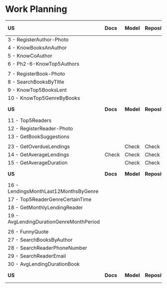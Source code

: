 # Work Planning

| **US**                                  | **Docs** | **Model** | **Repository** | **Service** | **Controller** | **Tests** | **Postman Collection** |
|:----------------------------------------|:---------|:----------|:---------------|:------------|:---------------|:----------|:-----------------------|
| 3 - RegisterAuthor-Photo                |          |           |                |             |                |           |                        |
| 4 - KnowBooksAnAuthor                   |          |           |                |             |                |           |                        |
| 5 - KnowCoAuthor                        |          |           |                |             |                |           |                        |
| 6 - Ph2-6-KnowTop5Authors               |          |           |                |             |                |           |                        |
|                                         |          |           |                |             |                |           |                        |
| 7 - RegisterBook-Photo                  |          |           |                |             |                |           |                        |
| 8 - SearchBooksByTItle                  |          |           |                |             |                |           |                        |
| 9 - KnowTop5BooksLent                   |          |           |                |             |                |           |                        |
| 10 - KnowTop5GenreByBooks               |          |           |                |             |                |           |                        |
| **US**                                  | **Docs** | **Model** | **Repository** | **Service** | **Controller** | **Tests** | **Postman Collection** |
| 11 - Top5Readers                        |          |           |                |             |                |           |                        |
| 12 - RegisterReader-Photo               |          |           |                |             |                |           |                        |
| 13 - GetBookSuggestions                 |          |           |                |             |                |           |                        |
|                                         |          |           |                |             |                |           |                        |
| 23 - GetOverdueLendings                 |          | Check     | Check          | Check       | Check          | Check     | Check                  |
| 14 - GetAverageLendings                 | Check    | Check     | Check          | Check       | Check          |           | Check                  |
| 15 - GetAverageDuration                 |          | Check     | Check          | Check       | Check          | Check     | Check                  |
| **US**                                  | **Docs** | **Model** | **Repository** | **Service** | **Controller** | **Tests** | **Postman Collection** |
| 16 - LendingsMonthLast12MonthsByGenre   |          |           |                |             |                |           |                        |
| 17 - Top5ReaderGenreCertainTime         |          |           |                |             |                |           |                        |
| 18 - GetMonthlyLendingReader            |          |           |                |             |                |           |                        |
| 19 - AvgLendingDurationGenreMonthPeriod |          |           |                |             |                |           |                        |
|                                         |          |           |                |             |                |           |                        |
| 26 - FunnyQuote                         |          |           |                |             |                |           |                        |
| 27 - SearchBooksByAuthor                |          |           |                |             |                |           |                        |
| 28 - SearchReaderPhoneNumber            |          |           |                |             |                |           |                        |
| 29 - SearchReaderEmail                  |          |           |                |             |                |           |                        |
| 30 - AvgLendingDurationBook             |          |           |                |             |                |           |                        |
| **US**                                  | **Docs** | **Model** | **Repository** | **Service** | **Controller** | **Tests** | **Postman Collection** |
